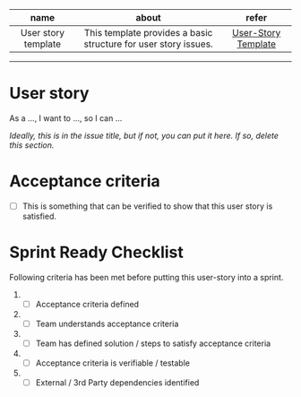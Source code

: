 | name | about | refer |
| :--: | :--: | :--: |
| User story template | This template provides a basic structure for user story issues. | [User-Story Template](https://github.com/mdn/sprints/tree/master/.github/ISSUE_TEMPLATE) |
---

# User story
As a ..., I want to ..., so I can ...

*Ideally, this is in the issue title, but if not, you can put it here. If so, delete this section.*

# Acceptance criteria

- [ ] This is something that can be verified to show that this user story is satisfied.

# Sprint Ready Checklist 
Following criteria has been met before putting this user-story into a sprint.
1. - [ ] Acceptance criteria defined 
2. - [ ] Team understands acceptance criteria 
3. - [ ] Team has defined solution / steps to satisfy acceptance criteria 
4. - [ ] Acceptance criteria is verifiable / testable 
5. - [ ] External / 3rd Party dependencies identified 

